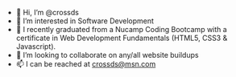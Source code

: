 - 👋 Hi, I’m @crossds
- 👀 I’m interested in Software Development
- 🌱 I recently graduated from a Nucamp Coding Bootcamp with a certificate in Web Development Fundamentals (HTML5, CSS3 & Javascript).
- 💞️ I’m looking to collaborate on any/all website buildups
- 📫 I can be reached at crossds@msn.com

<!---
crossds/crossds is a ✨ special ✨ repository because its `README.md` (this file) appears on your GitHub profile.
You can click the Preview link to take a look at your changes.
--->
